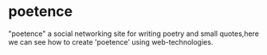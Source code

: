 # poetence
"poetence" a social networking site for writing poetry and small quotes,here we can see how to create 'poetence' using web-technologies.
